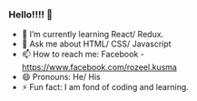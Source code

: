 ### Hello!!!!  👋

- 🌱 I’m currently learning React/ Redux.
- 💬 Ask me about HTML/ CSS/ Javascript
- 📫 How to reach me: Facebook - https://www.facebook.com/rozeel.kusma
- 😄 Pronouns: He/ His
- ⚡ Fun fact: I am fond of coding and learning.

